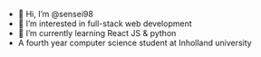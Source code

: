 - 👋 Hi, I’m @sensei98
- 👀 I’m interested in full-stack web development
- 🌱 I’m currently learning React JS & python
- A fourth year computer science student at Inholland university



<!---
sensei98/sensei98 is a ✨ special ✨ repository because its `README.md` (this file) appears on your GitHub profile.
You can click the Preview link to take a look at your changes.
--->
